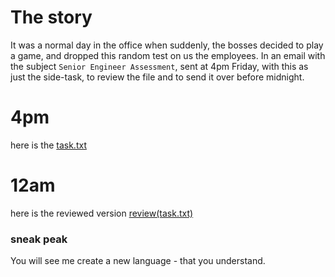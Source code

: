 # The story
It was a normal day in the office when suddenly, the bosses decided to play a game, and dropped this random test on us the employees. In an email with the subject `Senior Engineer Assessment`, sent at 4pm Friday, with this as just the side-task, to review the file and to send it over before midnight. 

# 4pm
here is the [task.txt](before.txt)  

# 12am
here is the reviewed version [review(task.txt)](after.txt)

### sneak peak
You will see me create a new language - that you understand.